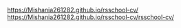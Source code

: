 https://Mishania261282.github.io/rsschool-cv/  
https://Mishania261282.github.io/rsschool-cv/rsschool-cv/